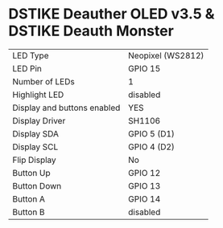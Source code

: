 # DSTIKE Deauther OLED v3.5 & DSTIKE Deauth Monster  

|  |  |
| - | - |
| LED Type | Neopixel (WS2812) |
| LED Pin | GPIO 15 |
| Number of LEDs | 1 |
| Highlight LED | disabled |
| Display and buttons enabled | YES |
| Display Driver | SH1106  |
| Display SDA | GPIO 5 (D1) |
| Display SCL | GPIO 4 (D2) |
| Flip Display | No |
| Button Up |GPIO 12 |
| Button Down | GPIO 13 |
| Button A | GPIO 14 |
| Button B |disabled |
